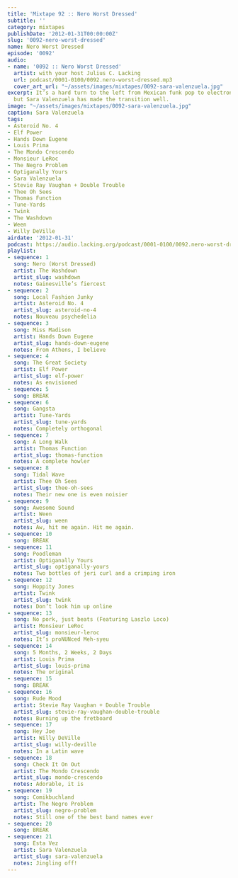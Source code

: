 ```yaml
---
title: 'Mixtape 92 :: Nero Worst Dressed'
subtitle: ''
category: mixtapes
publishDate: '2012-01-31T00:00:00Z'
slug: '0092-nero-worst-dressed'
name: Nero Worst Dressed
episode: '0092'
audio:
- name: '0092 :: Nero Worst Dressed'
  artist: with your host Julius C. Lacking
  url: podcast/0001-0100/0092.nero-worst-dressed.mp3
  cover_art_url: "~/assets/images/mixtapes/0092-sara-valenzuela.jpg"
excerpt: It’s a hard turn to the left from Mexican funk pop to electronic soundscapes,
  but Sara Valenzuela has made the transition well.
image: "~/assets/images/mixtapes/0092-sara-valenzuela.jpg"
caption: Sara Valenzuela
tags:
- Asteroid No. 4
- Elf Power
- Hands Down Eugene
- Louis Prima
- The Mondo Crescendo
- Monsieur LeRoc
- The Negro Problem
- Optiganally Yours
- Sara Valenzuela
- Stevie Ray Vaughan + Double Trouble
- Thee Oh Sees
- Thomas Function
- Tune-Yards
- Twink
- The Washdown
- Ween
- Willy DeVille
airdate: '2012-01-31'
podcast: https://audio.lacking.org/podcast/0001-0100/0092.nero-worst-dressed.mp3
playlist:
- sequence: 1
  song: Nero (Worst Dressed)
  artist: The Washdown
  artist_slug: washdown
  notes: Gainesville’s fiercest
- sequence: 2
  song: Local Fashion Junky
  artist: Asteroid No. 4
  artist_slug: asteroid-no-4
  notes: Nouveau psychedelia
- sequence: 3
  song: Miss Madison
  artist: Hands Down Eugene
  artist_slug: hands-down-eugene
  notes: From Athens, I believe
- sequence: 4
  song: The Great Society
  artist: Elf Power
  artist_slug: elf-power
  notes: As envisioned
- sequence: 5
  song: BREAK
- sequence: 6
  song: Gangsta
  artist: Tune-Yards
  artist_slug: tune-yards
  notes: Completely orthogonal
- sequence: 7
  song: A Long Walk
  artist: Thomas Function
  artist_slug: thomas-function
  notes: A complete howler
- sequence: 8
  song: Tidal Wave
  artist: Thee Oh Sees
  artist_slug: thee-oh-sees
  notes: Their new one is even noisier
- sequence: 9
  song: Awesome Sound
  artist: Ween
  artist_slug: ween
  notes: Aw, hit me again. Hit me again.
- sequence: 10
  song: BREAK
- sequence: 11
  song: Poodleman
  artist: Optiganally Yours
  artist_slug: optiganally-yours
  notes: Two bottles of jeri curl and a crimping iron
- sequence: 12
  song: Hoppity Jones
  artist: Twink
  artist_slug: twink
  notes: Don’t look him up online
- sequence: 13
  song: No pork, just beats (Featuring Laszlo Loco)
  artist: Monsieur LeRoc
  artist_slug: monsieur-leroc
  notes: It’s proNUNced Meh-syeu
- sequence: 14
  song: 5 Months, 2 Weeks, 2 Days
  artist: Louis Prima
  artist_slug: louis-prima
  notes: The original
- sequence: 15
  song: BREAK
- sequence: 16
  song: Rude Mood
  artist: Stevie Ray Vaughan + Double Trouble
  artist_slug: stevie-ray-vaughan-double-trouble
  notes: Burning up the fretboard
- sequence: 17
  song: Hey Joe
  artist: Willy DeVille
  artist_slug: willy-deville
  notes: In a Latin wave
- sequence: 18
  song: Check It On Out
  artist: The Mondo Crescendo
  artist_slug: mondo-crescendo
  notes: Adorable, it is
- sequence: 19
  song: Comikbuchland
  artist: The Negro Problem
  artist_slug: negro-problem
  notes: Still one of the best band names ever
- sequence: 20
  song: BREAK
- sequence: 21
  song: Esta Vez
  artist: Sara Valenzuela
  artist_slug: sara-valenzuela
  notes: Jingling off!
---
```



